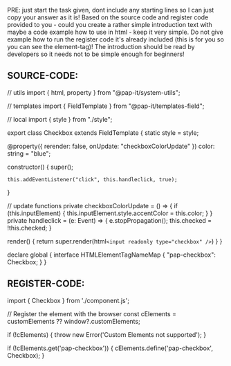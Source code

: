 PRE: just start the task given, dont include any starting lines so I can just copy your answer as it is!
 Based on the source code and register code provided to you - could you create a rather simple introduction text with maybe a code example how to use in html - keep it very simple. Do not give example how to run the register code it's already included (this is for you so you can see the element-tag)! The introduction should be read by developers so it needs not to be simple enough for beginners!

## SOURCE-CODE:
// utils
import { html, property } from "@pap-it/system-utils";

// templates
import { FieldTemplate } from "@pap-it/templates-field";

// local
import { style } from "./style";

export class Checkbox extends FieldTemplate {
  static style = style;

  @property({ rerender: false, onUpdate: "checkboxColorUpdate" }) color: string = "blue";

  constructor() {
    super();

    this.addEventListener("click", this.handleclick, true);
  }

  // update functions
  private checkboxColorUpdate = () => {
    if (this.inputElement) {
      this.inputElement.style.accentColor = this.color;
    }
  }
  private handleclick = (e: Event) => {
    e.stopPropagation();
    this.checked = !this.checked;
  }

  render() {
    return super.render(html`
            <input readonly type="checkbox" />
        `)
  }
}


declare global {
  interface HTMLElementTagNameMap {
    "pap-checkbox": Checkbox;
  }
}
## REGISTER-CODE:
import { Checkbox } from './component.js';

// Register the element with the browser
const cElements = customElements ?? window?.customElements;

if (!cElements) {
  throw new Error('Custom Elements not supported');
}

if (!cElements.get('pap-checkbox')) {
  cElements.define('pap-checkbox', Checkbox);
}
